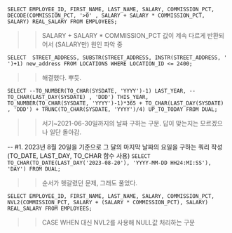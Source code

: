 `SELECT EMPLOYEE_ID, FIRST_NAME, LAST_NAME, SALARY, COMMISSION_PCT,
DECODE(COMMISSION_PCT, '>0' , SALARY + SALARY * COMMISSION_PCT, SALARY) REAL_SALARY
FROM EMPLOYEES;`

>> SALARY + SALARY * COMMISSION_PCT 값이 계속 다르게 반환되어서 (SALARY만) 원인 파악 중



`SELECT 
STREET_ADDRESS,
SUBSTR(STREET_ADDRESS, INSTR(STREET_ADDRESS, ' ')+1) new_address
FROM LOCATIONS WHERE LOCATION_ID <= 2400;`

>> 해결했다. 뿌듯.



`SELECT
--TO_NUMBER(TO_CHAR(SYSDATE, 'YYYY')-1) LAST_YEAR,
--TO_CHAR(LAST_DAY(SYSDATE) , 'DDD') THIS_YEAR,
TO_NUMBER(TO_CHAR(SYSDATE, 'YYYY')-1)*365 + TO_CHAR(LAST_DAY(SYSDATE) , 'DDD') + TRUNC(TO_CHAR(SYSDATE, 'YYYY')/4) UP_TO_TODAY
FROM DUAL;`

>> 서기~2021-06-30일까지의 날짜 구하는 구문. 답이 맞는지는 모르겠으나 일단 돌아감.



-- #1. 2023년 8월 20일을 기준으로 그 달의 마지막 날짜의 요일을 구하는 쿼리 작성 (TO_DATE, LAST_DAY, TO_CHAR 함수 사용)
`SELECT TO_CHAR(TO_DATE(LAST_DAY('2023-08-20'), 'YYYY-MM-DD HH24:MI:SS'), 'DAY')
FROM DUAL;`

>> 순서가 헷갈렸던 문제, 그래도 풀었다.



`SELECT EMPLOYEE_ID, FIRST_NAME, LAST_NAME, SALARY, COMMISSION_PCT,
NVL2(COMMISSION_PCT, SALARY + (SALARY * COMMISSION_PCT), SALARY) REAL_SALARY
FROM EMPLOYEES;`
 
>> CASE WHEN 대신 NVL2를 사용해 NULL값 처리하는 구문

